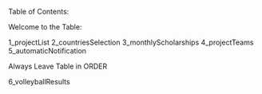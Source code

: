 Table of Contents:

Welcome to the Table:

1_projectList
2_countriesSelection
3_monthlyScholarships
4_projectTeams
5_automaticNotification

Always Leave Table in ORDER

6_volleyballResults